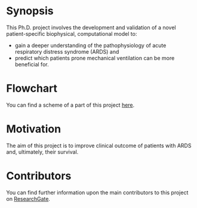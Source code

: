 # Synopsis

This Ph.D. project involves the development and validation of a novel patient-specific biophysical, computational model to:
- gain a deeper understanding of the pathophysiology of acute respiratory distress syndrome (ARDS) and 
- predict which patients prone mechanical ventilation can be more beneficial for. 

# Flowchart

You can find a scheme of a part of this project [here](https://wiki.auckland.ac.nz/download/attachments/121271781/Project_Task_Flowchart.png?api=v2&t=1496272612212).

# Motivation

The aim of this project is to improve clinical outcome of patients with ARDS and, ultimately, their survival.

# Contributors

You can find further information upon the main contributors to this project on [ResearchGate](https://goo.gl/inVaSL).


